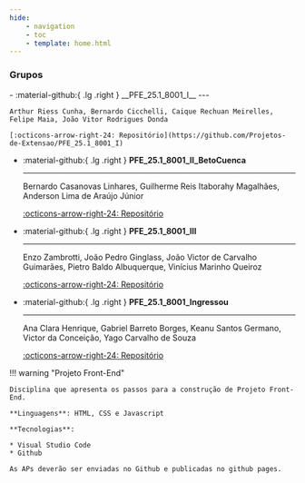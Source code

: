 ```yaml
---
hide:
    - navigation
    - toc
    - template: home.html
---
```


### Grupos

<div class="grid cards" style="grid-template-columns: repeat(2, 1fr); background: var(--md-default-bg-color);" markdown>
-   :material-github:{ .lg .right } __PFE_25.1_8001_I__
    ---

    Arthur Riess Cunha,	Bernardo Cicchelli,	Caique Rechuan Meirelles, Felipe Maia, João Vitor Rodrigues Donda

    [:octicons-arrow-right-24: Repositório](https://github.com/Projetos-de-Extensao/PFE_25.1_8001_I)

-   :material-github:{ .lg .right } __PFE_25.1_8001_II_BetoCuenca__

    ---

    Bernardo Casanovas Linhares, Guilherme Reis Itaborahy Magalhães, Anderson Lima de Araújo Júnior

    [:octicons-arrow-right-24: Repositório](https://github.com/Projetos-de-Extensao/PFE_25.1_8001_II)

-   :material-github:{ .lg .right } __PFE_25.1_8001_III__

    ---

    Enzo Zambrotti, João Pedro Ginglass, João Victor de Carvalho Guimarães, Pietro Baldo Albuquerque, Vinícius Marinho Queiroz	

    [:octicons-arrow-right-24: Repositório](https://github.com/Projetos-de-Extensao/PFE_25.1_8001_III)

-   :material-github:{ .lg .right } __PFE_25.1_8001_Ingressou__

    ---

    Ana Clara Henrique,	Gabriel Barreto Borges, Keanu Santos Germano, Victor da Conceição, Yago Carvalho de Souza

    [:octicons-arrow-right-24: Repositório](https://github.com/Projetos-de-Extensao/PFE_25.1_8001_IV)
</div>

!!! warning "Projeto Front-End"

    Disciplina que apresenta os passos para a construção de Projeto Front-End.

    **Linguagens**: HTML, CSS e Javascript

    **Tecnologias**:

    * Visual Studio Code
    * Github

    As APs deverão ser enviadas no Github e publicadas no github pages.





